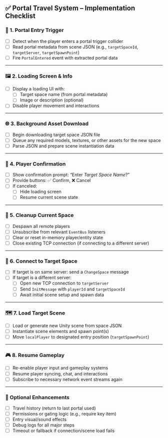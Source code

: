 ## ✅ Portal Travel System – Implementation Checklist

### 🚪 1. Portal Entry Trigger
- [ ] Detect when the player enters a portal trigger collider
- [ ] Read portal metadata from scene JSON (e.g., `targetSpaceId`, `targetServer`, `targetSpawnPoint`)
- [ ] Fire `PortalEntered` event with extracted portal data

---

### 🖼️ 2. Loading Screen & Info
- [ ] Display a loading UI with:
  - [ ] Target space name (from portal metadata)
  - [ ] Image or description (optional)
- [ ] Disable player movement and interactions

---

### 🌐 3. Background Asset Download
- [ ] Begin downloading target space JSON file
- [ ] Queue any required models, textures, or other assets for the new space
- [ ] Parse JSON and prepare scene instantiation data

---

### 🧭 4. Player Confirmation
- [ ] Show confirmation prompt: “Enter *Target Space Name*?”
- [ ] Provide buttons: ✅ Confirm, ❌ Cancel
- [ ] If canceled:
  - [ ] Hide loading screen
  - [ ] Resume current scene state

---

### 🧹 5. Cleanup Current Space
- [ ] Despawn all remote players
- [ ] Unsubscribe from relevant `EventBus` listeners
- [ ] Clear or reset in-memory player/entity state
- [ ] Close existing TCP connection (if connecting to a different server)

---

### 🔌 6. Connect to Target Space
- [ ] If target is on same server: send a `ChangeSpace` message
- [ ] If target is a different server:
  - [ ] Open new TCP connection to `targetServer`
  - [ ] Send `InitMessage` with `playerId` and `targetSpaceId`
  - [ ] Await initial scene setup and spawn data

---

### 🗺️ 7. Load Target Scene
- [ ] Load or generate new Unity scene from space JSON
- [ ] Instantiate scene elements and spawn point(s)
- [ ] Move `localPlayer` to designated entry position (`targetSpawnPoint`)

---

### 🎮 8. Resume Gameplay
- [ ] Re-enable player input and gameplay systems
- [ ] Resume player syncing, chat, and interactions
- [ ] Subscribe to necessary network event streams again

---

### 🧠 Optional Enhancements
- [ ] Travel history (return to last portal used)
- [ ] Permissions or gating logic (e.g., require key item)
- [ ] Entry visual/sound effects
- [ ] Debug logs for all major steps
- [ ] Timeout or fallback if connection/scene load fails
